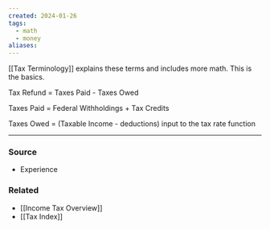 ```yaml
---
created: 2024-01-26
tags:
  - math
  - money
aliases:
---
```

[[Tax Terminology]] explains these terms and includes more math. This is the basics. 

Tax Refund = Taxes Paid - Taxes Owed

Taxes Paid = Federal Withholdings + Tax Credits

Taxes Owed = (Taxable Income - deductions) input to the tax rate function

---
### Source
- Experience

### Related
- [[Income Tax Overview]]
- [[Tax Index]]